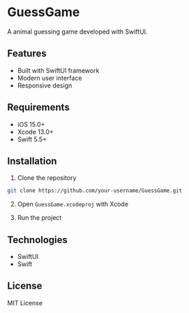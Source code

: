 # GuessGame

A animal guessing game developed with SwiftUI.

## Features

- Built with SwiftUI framework
- Modern user interface
- Responsive design

## Requirements

- iOS 15.0+
- Xcode 13.0+
- Swift 5.5+

## Installation

1. Clone the repository

```bash
git clone https://github.com/your-username/GuessGame.git
```

2. Open `GuessGame.xcodeproj` with Xcode

3. Run the project

## Technologies

- SwiftUI
- Swift

## License

MIT License
